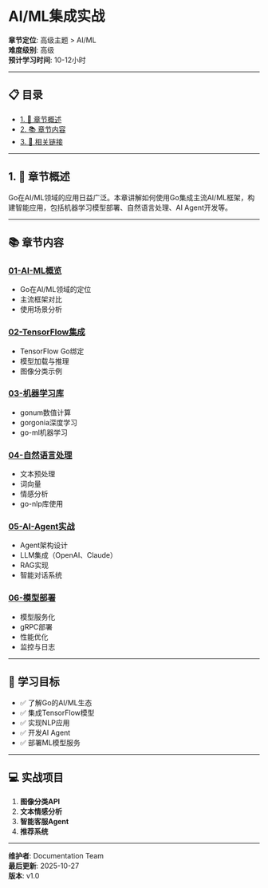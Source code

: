 # AI/ML集成实战

**章节定位**: 高级主题 > AI/ML  
**难度级别**: 高级  
**预计学习时间**: 10-12小时

---

## 📋 目录

- [1. 📖 章节概述](#1--章节概述)
- [2. 📚 章节内容](#2--章节内容)
- [3. 🔗 相关链接](#3--相关链接)

---

## 1. 📖 章节概述

Go在AI/ML领域的应用日益广泛。本章讲解如何使用Go集成主流AI/ML框架，构建智能应用，包括机器学习模型部署、自然语言处理、AI Agent开发等。

---

## 📚 章节内容

### [01-AI-ML概览](./01-AI-ML概览.md)
- Go在AI/ML领域的定位
- 主流框架对比
- 使用场景分析

### [02-TensorFlow集成](./02-TensorFlow集成.md)
- TensorFlow Go绑定
- 模型加载与推理
- 图像分类示例

### [03-机器学习库](./03-机器学习库.md)
- gonum数值计算
- gorgonia深度学习
- go-ml机器学习

### [04-自然语言处理](./04-自然语言处理.md)
- 文本预处理
- 词向量
- 情感分析
- go-nlp库使用

### [05-AI-Agent实战](./05-AI-Agent实战.md)
- Agent架构设计
- LLM集成（OpenAI、Claude）
- RAG实现
- 智能对话系统

### [06-模型部署](./06-模型部署.md)
- 模型服务化
- gRPC部署
- 性能优化
- 监控与日志

---

## 🎯 学习目标

- ✅ 了解Go的AI/ML生态
- ✅ 集成TensorFlow模型
- ✅ 实现NLP应用
- ✅ 开发AI Agent
- ✅ 部署ML模型服务

---

## 💻 实战项目

1. **图像分类API**
2. **文本情感分析**
3. **智能客服Agent**
4. **推荐系统**

---

**维护者**: Documentation Team  
**最后更新**: 2025-10-27  
**版本**: v1.0

